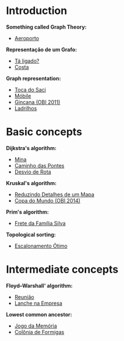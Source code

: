 # Introduction
**Something called Graph Theory:**
- [Aeroporto](https://github.com/3Strela/Competitive_Programing/blob/master/Studies/NepsAcademy/AnyEx/Aeroporto.cpp)

**Representação de um Grafo:**
- [Tá ligado?](https://github.com/3Strela/Competitive_Programing/blob/master/Studies/NepsAcademy/AnyEx/TaLigado.cpp)
- [Costa](https://github.com/3Strela/Competitive_Programing/blob/master/Studies/NepsAcademy/AnyEx/Costa.cpp)

**Graph representation:**
- [Toca do Saci](https://github.com/3Strela/Competitive_Programing/blob/master/Studies/NepsAcademy/AnyEx/TocaSaci.cpp)
- [Móbile](https://github.com/3Strela/Competitive_Programing/blob/master/Studies/NepsAcademy/AnyEx/Mobile.cpp)
- [Gincana (OBI 2011)](https://github.com/3Strela/Competitive_Programing/blob/master/Studies/NepsAcademy/AnyEx/Gincana.cpp)
- [Ladrilhos](https://github.com/3Strela/Competitive_Programing/blob/master/Studies/NepsAcademy/AnyEx/Ladrilhos.cpp)

# Basic concepts
**Dijkstra's algorithm:**
- [Mina](https://github.com/3Strela/Competitive_Programing/blob/master/Studies/NepsAcademy/AnyEx/Mina.cpp)
- [Caminho das Pontes](https://github.com/3Strela/Competitive_Programing/blob/master/Studies/NepsAcademy/AnyEx/CaminhoPontes.cpp)
- [Desvio de Rota](https://github.com/3Strela/Competitive_Programing/blob/master/Studies/NepsAcademy/AnyEx/DesvioRotas.cpp)

**Kruskal's algorithm:**
- [Reduzindo Detalhes de um Mapa](https://github.com/3Strela/Competitive_Programing/blob/master/Studies/NepsAcademy/AnyEx/ReduzindoMapas.cpp)
- [Copa do Mundo (OBI 2014)](https://github.com/3Strela/Competitive_Programing/blob/master/Studies/NepsAcademy/AnyEx/CopaMundo.cpp)

**Prim's algorithm:**
- [Frete da Família Silva](https://github.com/3Strela/Competitive_Programing/blob/master/Studies/NepsAcademy/AnyEx/FFSilva.cpp)

**Topological sorting:**
- [Escalonamento Ótimo](https://github.com/3Strela/Competitive_Programing/blob/master/Studies/NepsAcademy/AnyEx/EscalonamentoOtimo.cpp)

# Intermediate concepts
**Floyd–Warshall' algorithm:**
- [Reunião](https://github.com/3Strela/Competitive_Programing/blob/master/Studies/NepsAcademy/AnyEx/Reuniao.cpp)
- [Lanche na Empresa](https://github.com/3Strela/Competitive_Programing/blob/master/Studies/NepsAcademy/AnyEx/Lanche.cpp)

**Lowest common ancestor:**
- [Jogo da Memória](https://github.com/3Strela/Competitive_Programing/blob/master/Studies/NepsAcademy/AnyEx/JogoMemoria.cpp)
- [Colônia de Formigas](https://github.com/3Strela/Competitive_Programing/blob/master/Studies/NepsAcademy/AnyEx/ColoniaFormigas.cpp)